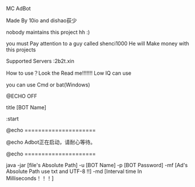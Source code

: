 MC AdBot

Made By 10io and dishao荻少 

nobody maintains this project hh :)

you must Pay attention to a guy called shenci1000 He will Make money with this projects

Supported Servers :2b2t.xin

How to use？Look the Read me!!!!!!! Low IQ can use

you can use Cmd or bat(Windows)

@ECHO OFF

title [BOT Name] 

:start

@echo =====================

@echo Adbot正在启动，请耐心等待。

@echo =====================


java -jar [file's Absolute Path] -u [BOT Name] -p [BOT Password] -mf [Ad's Absolute Path   use txt and UTF-8 !!]  -md [Interval time In Milliseconds！！！]
